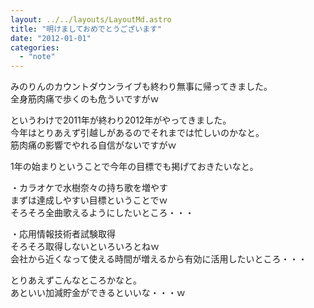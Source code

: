 ```yaml
---
layout: ../../layouts/LayoutMd.astro
title: "明けましておめでとうございます"
date: "2012-01-01"
categories: 
  - "note"
---
```


みのりんのカウントダウンライブも終わり無事に帰ってきました。  
全身筋肉痛で歩くのも危ういですがｗ

というわけで2011年が終わり2012年がやってきました。  
今年はとりあえず引越しがあるのでそれまでは忙しいのかなと。  
筋肉痛の影響でやれる自信がないですがｗ

1年の始まりということで今年の目標でも掲げておきたいなと。

・カラオケで水樹奈々の持ち歌を増やす  
まずは達成しやすい目標ということでｗ  
そろそろ全曲歌えるようにしたいところ・・・

・応用情報技術者試験取得  
そろそろ取得しないといろいろとねｗ  
会社から近くなって使える時間が増えるから有効に活用したいところ・・・

とりあえずこんなところかなと。  
あといい加減貯金ができるといいな・・・ｗ
